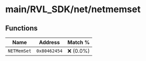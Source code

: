 # main/RVL_SDK/net/netmemset

## Functions

| Name | Address | Match % |
|------|---------|---------|
| `NETMemSet` | `0x80462454` | :x: (0.0%) |